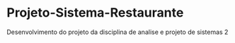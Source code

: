 # Projeto-Sistema-Restaurante
Desenvolvimento do projeto da disciplina de analise e projeto de sistemas 2
